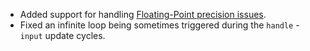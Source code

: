 - Added support for handling [Floating-Point precision issues](https://floating-point-gui.de/).
- Fixed an infinite loop being sometimes triggered during the `handle` - `input` update cycles.
